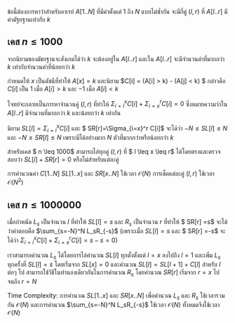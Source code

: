 ข้อนี้ต้องการหาว่าสำหรับอาเรย์ $A[1..N]$ ที่มีค่าตั้งแต่ $1$ ถึง $N$ แบบไม่ซ้ำกัน จะมีกี่คู่ $(l,r)$ ที่ $A[l..r]$ มีค่ามัฐยฐานเท่ากับ $k$ 

## เคส $n \leq 1000$

จากนิยามของมัธยฐานจะสังเกตได้ว่า $k$ จะต้องอยู่ใน $A[l..r]$ และใน $A[l..r]$ จะมีจำนวนค่าที่มากกว่า $k$ เท่ากับจำนวนค่าที่น้อยกว่า $k$ 

กำหนดให้ $x$ เป็นดัชนีที่ทำให้ $A[x]=k$ และนิยาม $C[i] = (A[i] > k) - (A[j] < k) $ กล่าวคือ $C[i]$ เป็น $1$ เมื่อ $A[i] >k$ และ $-1$ เมื่อ $A[i] <k$

โจทย์จะกลายเป็นการหาจำนวนคู่ $(l,r)$ ที่ทำให้ $\Sigma_{i=l}^{x} C[i] + \Sigma_{i=x}^r C[i]= 0$ ซึ่งหมายความว่าใน $A[l..r]$ มีจำนวนที่มากกว่า $k$ และน้อยกว่า $k$ เท่ากัน 

นิยาม $SL[l]=\Sigma_{i=l}^{x} C[i]$ และ $ SR[r]=\Sigma_{i=x}^r C[i]$ จะได้ว่า $-N \leq SL[l] \leq N$ และ $-N \leq SR[l] \leq N$ เพราะมีได้อย่างมาก $N$ ตัวที่มากกว่าหรือน้อยกว่า $k$

สำหรับเคส $ n \leq 1000$ สามารถไล่ทุกคู่ $(l,r)$ ที่ $ l \leq x \leq r$ ได้โดยตรงและตรวจสอบว่า $SL[l] + SR[r] =0$ หรือไม่สำหรับแต่ละคู่

การคำนวณค่า $C[1..N]$ $SL[1..x]$ และ $SR[x..N]$ ใช้เวลา $\mathcal{O}(N)$ การเช็คแต่ละคู่ $(l,r)$ ใช้เวลา $\mathcal{O}(N^2)$

## เคส $n \leq 1000000$

เมื่อกำหนัด $L_s$ เป็นจำนวน $l$ ที่ทำให้ $SL[l]=s$ และ $R_s$ เป็นจำนวน $r$ ที่ทำให้ $ SR[r] =s$ จะได้ว่าคำตอบคือ $\sum_{s=-N}^N L_sR_{-s}$ (เพราะเมื่อ  $SL[l] =s$ และ $ SR[r] =-s$ จะได้ว่า $\Sigma_{i=l}^{x} C[i] + \Sigma_{i=x}^r C[i]= s - s = 0$)

เราสามารถคำนวณ $L_s$ ได้โดยการไล่คำนวณ $SL[l]$  ทุกตั้งตั้งแต่ $l=x$ ลงไปถึง $l=1$ และเพิ่ม $L_s$ ทุกครั้งที่ $SL[l] = s$ โดยเริ่มจาก $SL[x] = 0$ และคำนวณ $SL[l] = SL[l+1] + C[l]$ สำหรับ $l$ ต่อๆ ไป สามารถใช้วิธีในทำนองเดียวกันในการคำนวณ $R_s$ โดยคำนวณ $SR[r]$ เริ่มจาก $r=x$ ไปจนถึง $r=N$ 

Time Complexity: การคำนวณ $SL[1..x]$ และ $SR[x..N]$ เพื่อคำนวณ $L_s$ และ $R_s$ ใช้เวลารวมกัน $\mathcal{O}(N)$ และการคำนวณ $\sum_{s=-N}^N L_sR_{-s}$ ใช้เวลา $\mathcal{O}(N)$ ทั้งหมดจึงใช้เวลา $\mathcal{O}(N)$
